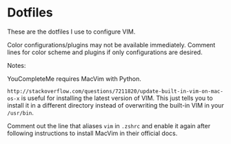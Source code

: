 # Dotfiles

These are the dotfiles I use to configure VIM.

Color configurations/plugins may not be available immediately.
Comment lines for color scheme and plugins if only configurations are desired.

Notes:

YouCompleteMe requires MacVim with Python.

`http://stackoverflow.com/questions/7211820/update-built-in-vim-on-mac-os-x` is useful for installing the latest version of VIM. This just tells you to install it in a different directory instead of overwriting the built-in VIM in your `/usr/bin`.

Comment out the line that aliases `vim` in `.zshrc` and enable it again after following instructions to install MacVim in their official docs. 
